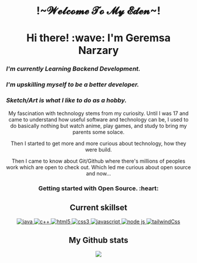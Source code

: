 <h1 align="center">!~𝓦𝓮𝓵𝓬𝓸𝓶𝓮 𝓣𝓸 𝓜𝔂 𝓔𝓭𝓮𝓷~!</h1>
<!-- <h2 align="center" style="font-fmaily: 'Silkscreen',cursive;">I am</h2> -->
<!-- <h2 align="center"><a href="https://git.io/typing-svg"><img src="https://readme-typing-svg.herokuapp.com?font=Silkscreen&duration=4000&pause=1000&color=3040FFE9&center=true&width=250&lines=Yours+Truly;Geremsa+Narzary!" alt="Typing SVG" /></a></h2> -->
<h1 align="center">Hi there! :wave: I'm Geremsa Narzary</h1>

<!-- ### ___I'm currently working on my project Chill-time.___ -->
### ___I'm currently Learning Backend Development.___
### ___I'm upskilling myself to be a better developer.___
### ___Sketch/Art is what I like to do as a hobby.___

<p align = "center">My fascination with technology stems from my curiosity. Until I was 17 and came to understand how useful software and technology can be, I used to do basically nothing but watch anime, play games, and study to bring my parents some solace.</p>

<p align = "center">Then I started to get more and more curious about technology, how they were build.</p>

<p align = "center">Then I came to know about Git/Github where there's millions of peoples work which are open to check out. Which led me curious about open source and now...</p>

<h3 align = "center">Getting started with Open Source. :heart:</h3>

<h2 align = "center">Current skillset</h2>

<p align="center">
<a href="">
    <img src="https://img.shields.io/badge/Java-ED8B00?style=for-the-badge&logo=java&logoColor=white" alt="java">
</a>
<a href="">
    <img src="https://img.shields.io/badge/C%2B%2B-00599C?style=for-the-badge&logo=c%2B%2B&logoColor=white" alt="c++">
</a>
<a href="">
    <img src="https://img.shields.io/badge/HTML5-E34F26?style=for-the-badge&logo=html5&logoColor=white" alt="html5">
</a>
<a href="">
    <img src="https://img.shields.io/badge/CSS3-1572B6?style=for-the-badge&logo=css3&logoColor=white" alt="css3">
</a>
<a href="">
    <img src="https://img.shields.io/badge/JavaScript-323330?style=for-the-badge&logo=javascript&logoColor=F7DF1E" alt="javascript">
</a>
<a href="">
    <img src="https://img.shields.io/badge/Node.js-43853D?style=for-the-badge&logo=node.js&logoColor=white" alt="node js">
</a>
<a href="">
    <img src="https://img.shields.io/badge/tailwindcss-%2338B2AC.svg?style=for-the-badge&logo=tailwind-css&logoColor=white" alt="tailwindCss">
</a>

</p>


<h2 align="center">My Github stats</h2>

<p align="center" ><img src="https://github-readme-stats.vercel.app/api?username=BoneNzy&count_private=true&show_icons=true&theme=radical" /></p>

<!--
**BoneNzy/BoneNzy** is a ✨ _special_ ✨ repository because its `README.md` (this file) appears on your GitHub profile.

Here are some ideas to get you started:

- 🔭 I’m currently working on ...
- 🌱 I’m currently learning ...
- 👯 I’m looking to collaborate on ...
- 🤔 I’m looking for help with ...
- 💬 Ask me about ...
- 📫 How to reach me: ...
- 😄 Pronouns: ...
- ⚡ Fun fact: ...
-->
